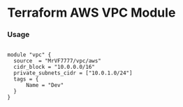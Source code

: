 # Terraform AWS VPC Module

### Usage

```

module "vpc" {
  source  = "MrVF7777/vpc/aws"
  cidr_block = "10.0.0.0/16"
  private_subnets_cidr = ["10.0.1.0/24"]
  tags = {
      Name = "Dev"
  }
}

```